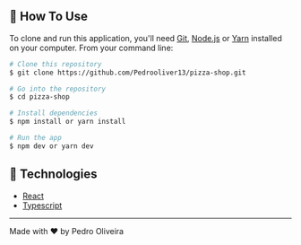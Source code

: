 ## 🎈 How To Use

To clone and run this application, you'll need [Git](https://git-scm.com), [Node.js](https://nodejs.org/en/) or [Yarn](https://yarnpkg.com/getting-started) installed on your computer. From your command line:

```bash
# Clone this repository
$ git clone https://github.com/Pedrooliver13/pizza-shop.git

# Go into the repository
$ cd pizza-shop

# Install dependencies
$ npm install or yarn install

# Run the app
$ npm dev or yarn dev
```

## 🚀 Technologies

- [React](https://pt-br.reactjs.org/)
- [Typescript](https://www.typescriptlang.org/pt/docs/)

---

Made with ♥ by Pedro Oliveira
